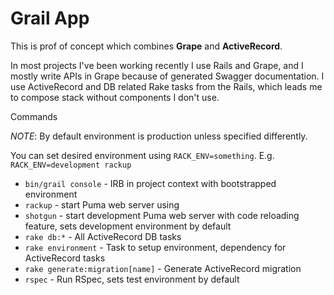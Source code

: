# Grail App

This is prof of concept which combines __Grape__ and __ActiveRecord__.

In most projects I've been working recently I use Rails and Grape, and I mostly write
APIs in Grape because of generated Swagger documentation.
I use ActiveRecord and DB related Rake tasks from the Rails, which leads me to compose stack
without components I don't use.

Commands

_NOTE_: By default environment is production unless specified differently.

You can set desired environment using `RACK_ENV=something`.
E.g. `RACK_ENV=development rackup`

- `bin/grail console` - IRB in project context with bootstrapped environment
- `rackup` - start Puma web server using
- `shotgun` - start development Puma web server with code reloading feature, sets development environment by default
- `rake db:*` - All ActiveRecord DB tasks
- `rake environment` - Task to setup environment, dependency for ActiveRecord tasks
- `rake generate:migration[name]` - Generate ActiveRecord migration
- `rspec` - Run RSpec, sets test environment by default